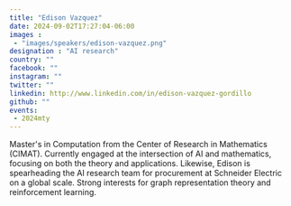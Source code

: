 ```yaml
---
title: "Edison Vazquez"
date: 2024-09-02T17:27:04-06:00
images : 
 - "images/speakers/edison-vazquez.png"
designation : "AI research"
country: ""
facebook: ""
instagram: ""
twitter: ""
linkedin: http://www.linkedin.com/in/edison-vazquez-gordillo
github: ""
events: 
 - 2024mty
---
```


Master's in Computation from the Center of Research in Mathematics (CIMAT). Currently engaged at the intersection of AI and mathematics, focusing on both the theory and applications. Likewise, Edison is spearheading the AI research team for procurement at Schneider Electric on a global scale. Strong interests for graph representation theory and reinforcement learning.